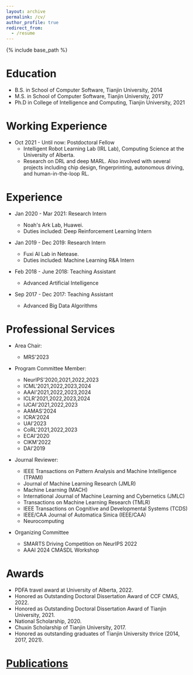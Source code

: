 ```yaml
---
layout: archive
permalink: /cv/
author_profile: true
redirect_from:
  - /resume
---
```


{% include base_path %}

Education
======
* B.S. in School of Computer Software, Tianjin University, 2014
* M.S. in School of Computer Software, Tianjin University, 2017
* Ph.D in College of Intelligence and Computing, Tianjin University, 2021 

Working Experience
======
* Oct 2021 - Until now: Postdoctoral Fellow 
  * Intelligent Robot Learning Lab (IRL Lab), Computing Science at the University of Alberta.
  * Research on DRL and deep MARL. Also involved with several projects including chip design, fingerprinting, autonomous driving, and human-in-the-loop RL.


Experience
======
* Jan 2020 - Mar 2021: Research Intern
  * Noah's Ark Lab, Huawei.
  * Duties included: Deep Reinforcement Learning Intern
* Jan 2019 - Dec 2019: Research Intern
  * Fuxi AI Lab in Netease.
  * Duties included: Machine Learning R&A Intern

* Feb 2018 - June 2018: Teaching Assistant
  * Advanced Artificial Intelligence
* Sep 2017 - Dec 2017: Teaching Assistant
  * Advanced Big Data Algorithms



Professional Services
======  
* Area Chair:
  * MRS'2023
    
* Program Committee Member: 
  * NeurIPS'2020,2021,2022,2023
  * ICML'2021,2022,2023,2024
  * AAAI'2021,2022,2023,2024
  * ICLR'2021,2022,2023,2024
  * IJCAI'2021,2022,2023
  * AAMAS'2024
  * ICRA'2024
  * UAI'2023
  * CoRL'2021,2022,2023
  * ECAI'2020
  * CIKM'2022
  * DAI'2019

* Journal Reviewer: 
  * IEEE Transactions on Pattern Analysis and Machine Intelligence (TPAMI)
  * Journal of Machine Learning Research (JMLR)
  * Machine Learning (MACH)
  * International Journal of Machine Learning and Cybernetics (JMLC)
  * Transactions on Machine Learning Research (TMLR)
  * IEEE Transactions on Cognitive and Developmental Systems (TCDS)
  * IEEE/CAA Journal of Automatica Sinica (IEEE/CAA)
  * Neurocomputing
    
* Organizing Committee
  * SMARTS Driving Competition on NeurIPS 2022
  * AAAI 2024 CMASDL Workshop


Awards
======  
* PDFA travel award at University of Alberta, 2022.
* Honored as Outstanding Doctoral Dissertation Award of CCF CMAS, 2022. 
* Honored as Outstanding Doctoral Dissertation Award of Tianjin University, 2021. 
* National Scholarship, 2020.
* Chuxin Scholarship of Tianjin University, 2017.
* Honored as outstanding graduates of Tianjin University thrice (2014, 2017, 2021).

<a href="https://tianpeiyang.github.io/publications/">Publications</a>
======

 

